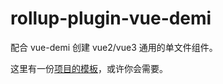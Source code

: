 # rollup-plugin-vue-demi

配合 vue-demi 创建 vue2/vue3 通用的单文件组件。
  
这里有一份[项目的模板][vue-demi-lib-template-site]，或许你会需要。

[vue-demi-lib-template-site]: https://github.com/KaygNas/vue-demi-lib-template